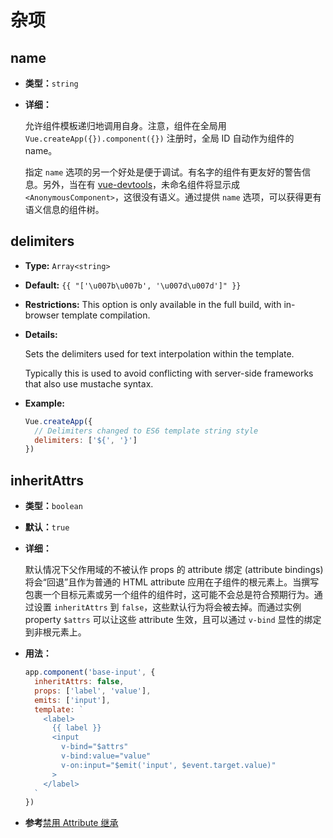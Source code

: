 # 杂项

## name

- **类型：**`string`

- **详细：**

  允许组件模板递归地调用自身。注意，组件在全局用 `Vue.createApp({}).component({})` 注册时，全局 ID 自动作为组件的 name。

  指定 `name` 选项的另一个好处是便于调试。有名字的组件有更友好的警告信息。另外，当在有 [vue-devtools](https://github.com/vuejs/vue-devtools)，未命名组件将显示成 `<AnonymousComponent>`，这很没有语义。通过提供 `name` 选项，可以获得更有语义信息的组件树。

<!-- TODO: translation -->

## delimiters

- **Type:** `Array<string>`

- **Default:** `{{ "['\u007b\u007b', '\u007d\u007d']" }}` 

- **Restrictions:** This option is only available in the full build, with in-browser template compilation.

- **Details:**

  Sets the delimiters used for text interpolation within the template.

  Typically this is used to avoid conflicting with server-side frameworks that also use mustache syntax.

- **Example:**

  ```js
  Vue.createApp({
    // Delimiters changed to ES6 template string style
    delimiters: ['${', '}']
  })
  ```

## inheritAttrs

- **类型：**`boolean`

- **默认：**`true`

- **详细：**

  默认情况下父作用域的不被认作 props 的 attribute 绑定 (attribute bindings) 将会“回退”且作为普通的 HTML attribute 应用在子组件的根元素上。当撰写包裹一个目标元素或另一个组件的组件时，这可能不会总是符合预期行为。通过设置 `inheritAttrs` 到 `false`，这些默认行为将会被去掉。而通过实例 property `$attrs` 可以让这些 attribute 生效，且可以通过 `v-bind` 显性的绑定到非根元素上。

- **用法：**

  ```js
  app.component('base-input', {
    inheritAttrs: false,
    props: ['label', 'value'],
    emits: ['input'],
    template: `
      <label>
        {{ label }}
        <input
          v-bind="$attrs"
          v-bind:value="value"
          v-on:input="$emit('input', $event.target.value)"
        >
      </label>
    `
  })
  ```

-  **参考**[禁用 Attribute 继承](../guide/component-attrs.html#禁用-attribute-继承)
